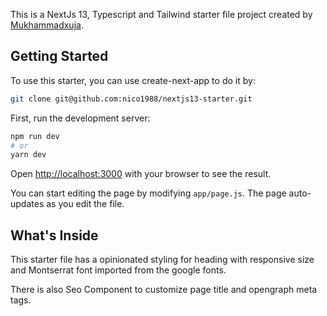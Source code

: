 This is a NextJs 13, Typescript and Tailwind starter file project created by [Mukhammadxuja](https://github.com/mukhammadxuja/nextjs-13-ts-tailwind-starter).

## Getting Started

To use this starter, you can use create-next-app to do it by:

```bash
git clone git@github.com:nico1988/nextjs13-starter.git
```

First, run the development server:

```bash
npm run dev
# or
yarn dev
```

Open [http://localhost:3000](http://localhost:3000) with your browser to see the result.

You can start editing the page by modifying `app/page.js`. The page auto-updates as you edit the file.

## What's Inside

This starter file has a opinionated styling for heading with responsive size and Montserrat font imported from the google fonts.

There is also Seo Component to customize page title and opengraph meta tags.
